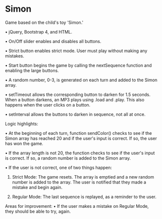 # Simon

Game based on the child's toy 'Simon.'

•	jQuery, Bootstrap 4, and HTML.

•	On/Off slider enables and disables all buttons.

•	Strict button enables strict mode. User must play without making any mistakes.

•	Start button begins the game by calling the nextSequence function and enabling the large buttons.

•	A random number, 0-3, is generated on each turn and added to the Simon array.

•	setTimeout allows the corresponding button to darken for 1.5 seconds. When a button darkens, an MP3 plays using .load and .play. This also happens when the user clicks on a button.

•	setInterval allows the buttons to darken in sequence, not all at once.

Logic highlights:

•	At the beginning of each turn, function sendColor() checks to see if the Simon array has reached 20 and if the user's input is correct. If so, the user has won the game.

•	If the array length is not 20, the function checks to see if the user's input is correct.  If so, a random number is added to the Simon array.

•	If the user is not correct, one of two things happen:

1. Strict Mode: The game resets. The array is emptied and a new random number is added to the array. The user is notified that they made a mistake and begin again.

2. Regular Mode: The last sequence is replayed, as a reminder to the user.


Areas for improvement:
•	If the user makes a mistake on Regular Mode, they should be able to try, again.



